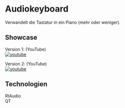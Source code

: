 # Audiokeyboard

Verwandelt die Tastatur in ein Piano (mehr oder weniger).

## Showcase

Version 1: (YouTube)<br>
[![youtube][image]][version1]

Version 2: (YouTube)<br>
[![youtube][image]][version2]

[version1]:
https://www.youtube.com/watch?v=1vwA9sYrSrg

[version2]:
https://www.youtube.com/watch?v=-mElKvsEAb0

[image]:
img/yt_logo_6.png
"Klick Mich!"


## Technologien

RtAudio<br>
QT<br>
